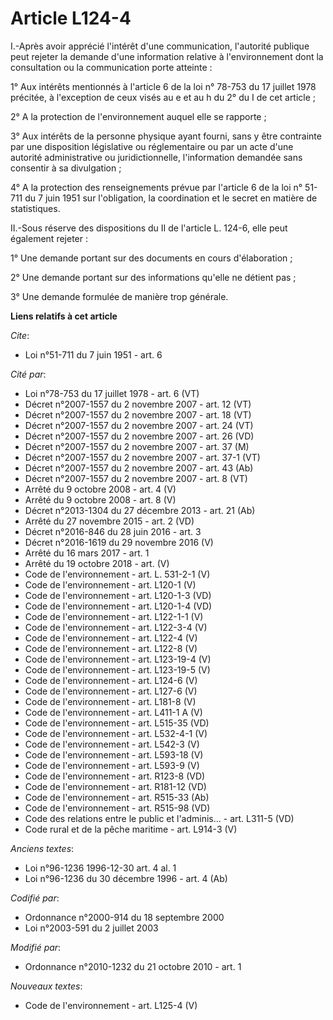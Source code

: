 # Article L124-4

I.-Après avoir apprécié l'intérêt d'une communication, l'autorité publique peut rejeter la demande d'une information relative
à l'environnement dont la consultation ou la communication porte atteinte : 

1° Aux intérêts mentionnés à l'article 6 de la loi n° 78-753 du 17 juillet 1978 précitée, à l'exception de ceux visés      au
e et au h du 2° du I de cet article ; 

2° A la protection de l'environnement auquel elle se rapporte ; 

3° Aux intérêts de la personne physique ayant fourni, sans y être contrainte par une disposition législative ou réglementaire
ou par un acte d'une autorité administrative ou juridictionnelle, l'information demandée sans consentir à sa divulgation ; 

4° A la protection des renseignements prévue par l'article 6 de la loi n° 51-711 du 7 juin 1951 sur l'obligation, la
coordination et le secret en matière de statistiques. 

II.-Sous réserve des dispositions du II de l'article L. 124-6, elle peut également rejeter : 

1° Une demande portant sur des documents en cours d'élaboration ; 

2° Une demande portant sur des informations qu'elle ne détient pas ; 

3° Une demande formulée de manière trop générale.

**Liens relatifs à cet article**

_Cite_:

  - Loi n°51-711 du 7 juin 1951 - art. 6

_Cité par_:

  - Loi n°78-753 du 17 juillet 1978 - art. 6 (VT)
  - Décret n°2007-1557 du 2 novembre 2007 - art. 12 (VT)
  - Décret n°2007-1557 du 2 novembre 2007 - art. 18 (VT)
  - Décret n°2007-1557 du 2 novembre 2007 - art. 24 (VT)
  - Décret n°2007-1557 du 2 novembre 2007 - art. 26 (VD)
  - Décret n°2007-1557 du 2 novembre 2007 - art. 37 (M)
  - Décret n°2007-1557 du 2 novembre 2007 - art. 37-1 (VT)
  - Décret n°2007-1557 du 2 novembre 2007 - art. 43 (Ab)
  - Décret n°2007-1557 du 2 novembre 2007 - art. 8 (VT)
  - Arrêté du 9 octobre 2008 - art. 4 (V)
  - Arrêté du 9 octobre 2008 - art. 8 (V)
  - Décret n°2013-1304 du 27 décembre 2013 - art. 21 (Ab)
  - Arrêté du 27 novembre 2015 - art. 2 (VD)
  - Décret n°2016-846 du 28 juin 2016 - art. 3
  - Décret n°2016-1619 du 29 novembre 2016 (V)
  - Arrêté du 16 mars 2017 - art. 1
  - Arrêté du 19 octobre 2018 - art. (V)
  - Code de l'environnement - art. L. 531-2-1 (V)
  - Code de l'environnement - art. L120-1 (V)
  - Code de l'environnement - art. L120-1-3 (VD)
  - Code de l'environnement - art. L120-1-4 (VD)
  - Code de l'environnement - art. L122-1-1 (V)
  - Code de l'environnement - art. L122-3-4 (V)
  - Code de l'environnement - art. L122-4 (V)
  - Code de l'environnement - art. L122-8 (V)
  - Code de l'environnement - art. L123-19-4 (V)
  - Code de l'environnement - art. L123-19-5 (V)
  - Code de l'environnement - art. L124-6 (V)
  - Code de l'environnement - art. L127-6 (V)
  - Code de l'environnement - art. L181-8 (V)
  - Code de l'environnement - art. L411-1 A (V)
  - Code de l'environnement - art. L515-35 (VD)
  - Code de l'environnement - art. L532-4-1 (V)
  - Code de l'environnement - art. L542-3 (V)
  - Code de l'environnement - art. L593-18 (V)
  - Code de l'environnement - art. L593-9 (V)
  - Code de l'environnement - art. R123-8 (VD)
  - Code de l'environnement - art. R181-12 (VD)
  - Code de l'environnement - art. R515-33 (Ab)
  - Code de l'environnement - art. R515-98 (VD)
  - Code des relations entre le public et l'adminis... - art. L311-5 (VD)
  - Code rural et de la pêche maritime - art. L914-3 (V)

_Anciens textes_:

  - Loi n°96-1236 1996-12-30 art. 4 al. 1
  - Loi n°96-1236 du 30 décembre 1996 - art. 4 (Ab)

_Codifié par_:

  - Ordonnance n°2000-914 du 18 septembre 2000
  - Loi n°2003-591 du 2 juillet 2003

_Modifié par_:

  - Ordonnance n°2010-1232 du 21 octobre 2010 - art. 1

_Nouveaux textes_:

  - Code de l'environnement - art. L125-4 (V)
